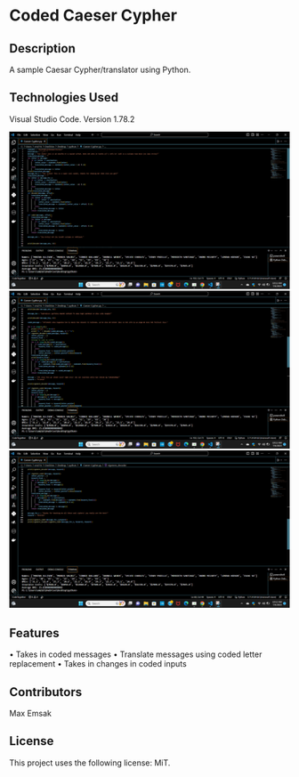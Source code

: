 # <strong> Coded Caeser Cypher </strong> #

## <strong> Description </strong> ##
A sample Caesar Cypher/translator using Python.

## <strong> Technologies Used </strong> ##
Visual Studio Code. Version 1.78.2

![]()<img width="723" alt="image" src="https://github.com/matthew813709/Gitimages/blob/04b4dd8782def73a093a3c70ef65563ad9699c84/Screenshot%202023-07-06%20101127.png">
![]()<img width="723" alt="image" src="https://github.com/matthew813709/Gitimages/blob/04b4dd8782def73a093a3c70ef65563ad9699c84/Screenshot%202023-07-06%20101150.png">
![]()<img width="723" alt="image" src="https://github.com/matthew813709/Gitimages/blob/04b4dd8782def73a093a3c70ef65563ad9699c84/Screenshot%202023-07-06%20101208.png">


## <strong> Features </strong> ##
• Takes in coded messages
• Translate messages using coded letter replacement
• Takes in changes in coded inputs


## <strong> Contributors </strong> ##
Max Emsak

## <strong> License </strong> ##
This project uses the following license: MiT.
